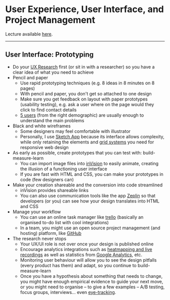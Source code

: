 # User Experience, User Interface, and Project Management #

Lecture available [here](https://docs.google.com/presentation/d/e/2PACX-1vSDu1_0CCyJzMas1pH0KInBy2z6EP3zSdIX5j6KiVoUBL_ueLpdnSl3rzyDWbCHZwgoSssHj9BeCvM7/pub?start=false&loop=false&delayms=60000).

---

## User Interface: Prototyping ##
- Do your [UX Research](https://www.nngroup.com) first (or sit in with a researcher) so you have a clear idea of what you need to achieve
- Pencil and paper
    - Use rapid prototyping techniques (e.g. 8 ideas in 8 minutes on 8 pages)
    - With pencil and paper, you don't get so attached to one design
    - Make sure you get feedback on layout with paper prototypes (usability testing), e.g. ask a user where on the page would they click to find contact details
    - [5 users](www.nngroup.com/articles/why-you-only-need-to-test-with-5-users) (from the right demographic) are usually enough to understand the main problems
- Black and white wireframes
    - Some designers may feel comfortable with illustrator
    - Personally, I use [Sketch App](www.sketch.com) because its interface allows complexity, while only retaining the elements and [grid systems](www.interaction-design.org/literature/article/the-grid-system-building-a-solid-design-layout) you need for responsive web design
- As early as possible, create prototypes that you can test with: build-measure-learn
    - You can import image files into [inVision](www.invisionapp.com) to easily animate, creating the illusion of a functioning user interface
    - If you are fast with HTML and CSS, you can make your prototypes in code (few designers can)
- Make your creation shareable and the conversion into code streamlined
    - inVision provides shareable links
    - You can also use communication tools like the app [Zeplin](https://zeplin.io) so that developers (or you) can see how your design translates into HTML and CSS
- Manage your workflow
    - You can use an online task manager like [trello](www.trello.com) (basically an organised to-do list with cool integrations)
    - In a team, you might use an open source project management (and hosting) platform, like [GitHub](https://github.com)
- The research never stops
    - Your UX/UI role is not over once your design is published online
    - Encourage analytics integrations such as [heatmapping and live recordings](www.hotjar.com) as well as statistics from [Google Analytics](analytics.google.com), etc.
    - Monitoring user behaviour will allow you to see the design pitfalls (every product has them) and adapt, so you continue to build-measure-learn
    - Once you have a hypothesis about something that needs to change, you might have enough empirical evidence to guide your next move, or you might need to organise – to give a few examples – A/B testing, focus groups, interviews... even [eye-tracking](https://www.usability.gov/how-to-and-tools/methods/eye-tracking.html).
